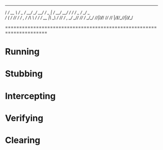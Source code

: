   _________    ___  ______________  ___   __________  _____  _______ 
 / ___/ __ \  / _ \/ __/ __/_  __/ / _ | / __/ __/ / / / _ \/ __/ _ \
/ (_ / /_/ / / , _/ _/_\ \  / /   / __ |_\ \_\ \/ /_/ / , _/ _// // /
\___/\____/ /_/|_/___/___/ /_/   /_/ |_/___/___/\____/_/|_/___/____/ 
                                                                            

=====================================================================


Running
=======


Stubbing
========


Intercepting
============


Verifying
=========


Clearing
========


